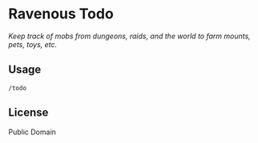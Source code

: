 # Ravenous Todo

_Keep track of mobs from dungeons, raids, and the world to farm mounts, pets, toys, etc._

## Usage

`/todo`

## License

Public Domain
